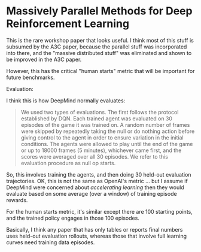 # Massively Parallel Methods for Deep Reinforcement Learning

This is the rare workshop paper that looks useful. I think most of this stuff is
subsumed by the A3C paper, because the parallel stuff was incorporated into
there, and the "massive distributed stuff" was eliminated and shown to be
improved in the A3C paper.

However, this has the critical "human starts" metric that will be important for
future benchmarks.

Evaluation:

I think this is how DeepMind normally evaluates:

> We used two types of evaluations. The first follows the protocol established
> by DQN. Each trained agent was evaluated on 30 episodes of the game it was
> trained on. A random number of frames were skipped by repeatedly taking the
> null or do nothing action before giving control to the agent in order to
> ensure variation in the initial conditions. The agents were allowed to play
> until the end of the game or up to 18000 frames (5 minutes), whichever came
> first, and the scores were averaged over all 30 episodes. We refer to this
> evaluation procedure as null op starts.

So, this involves training the agents, and then doing 30 held-out evaluation
trajectories. OK, this is not the same as OpenAI's metric ... but I assume if
DeepMind were concerned about *accelerating learning* then they would evaluate
based on some average (over a window) of training episode rewards.

For the human starts metric, it's similar except there are 100 starting points,
and the trained policy engages in those 100 episodes.

Basically, I think any paper that has only tables or reports final numbers uses
held-out evaluation rollouts, whereas those that involve full learning curves
need training data episodes.
